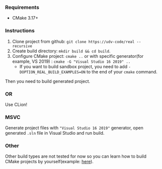 ### Requirements
- CMake 3.17+
### Instructions
1. Clone project from github: `git clone https://udv-code/real --recursive`
2. Create build directory: `mkdir build && cd build`.
3. Configure CMake project: `cmake ..` or with specific generator(for example, VS 2019) : `cmake -G "Visual Studio 16 2019" ..`
	- If you want to build sandbox project, you need to add `-DOPTION_REAL_BUILD_EXAMPLES=ON` to the end of your `cmake` command.

Then you need to build generated project.

### OR
Use CLion!

### MSVC
Generate project files with `"Visual Studio 16 2019"` generator, open generated `.sln` file in Visual Studio and run build.

### Other
Other build types are not tested for now so you can learn how to build CMake projects by yourself(example: [here](https://cliutils.gitlab.io/modern-cmake/chapters/intro/running.html)).